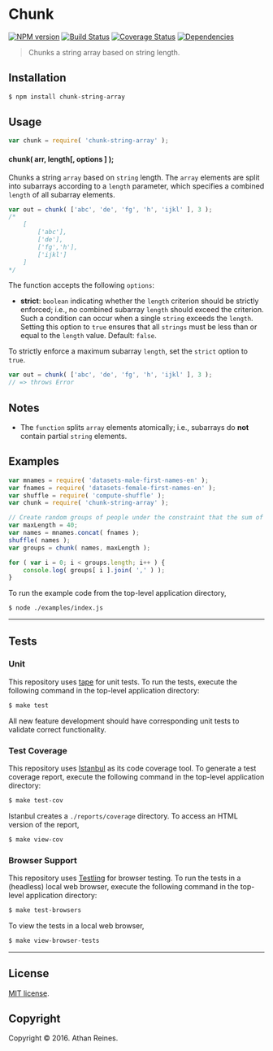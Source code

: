 Chunk
===
[![NPM version][npm-image]][npm-url] [![Build Status][build-image]][build-url] [![Coverage Status][coverage-image]][coverage-url] [![Dependencies][dependencies-image]][dependencies-url]

> Chunks a string array based on string length.


## Installation

``` bash
$ npm install chunk-string-array
```


## Usage

``` javascript
var chunk = require( 'chunk-string-array' );
```

#### chunk( arr, length[, options ] );

Chunks a string `array` based on `string` length. The `array` elements are split into subarrays according to a `length` parameter, which specifies a combined `length` of all subarray elements.

``` javascript
var out = chunk( ['abc', 'de', 'fg', 'h', 'ijkl' ], 3 );
/*
	[
		['abc'],
		['de'],
		['fg','h'],
		['ijkl']
	]
*/
```

The function accepts the following `options`:
*	__strict__: `boolean` indicating whether the `length` criterion should be strictly enforced; i.e., no combined subarray `length` should exceed the criterion. Such a condition can occur when a single `string` exceeds the `length`. Setting this option to `true` ensures that all `strings` must be less than or equal to the `length` value. Default: `false`.

To strictly enforce a maximum subarray `length`, set the `strict` option to `true`.

``` javascript
var out = chunk( ['abc', 'de', 'fg', 'h', 'ijkl' ], 3 );
// => throws Error
```


## Notes

*	The `function` splits `array` elements atomically; i.e., subarrays do __not__ contain partial `string` elements.


## Examples

``` javascript
var mnames = require( 'datasets-male-first-names-en' );
var fnames = require( 'datasets-female-first-names-en' );
var shuffle = require( 'compute-shuffle' );
var chunk = require( 'chunk-string-array' );

// Create random groups of people under the constraint that the sum of all first names of people within a group cannot exceed 40 characters...
var maxLength = 40;
var names = mnames.concat( fnames );
shuffle( names );
var groups = chunk( names, maxLength );

for ( var i = 0; i < groups.length; i++ ) {
	console.log( groups[ i ].join( ',' ) );
}
```

To run the example code from the top-level application directory,

``` bash
$ node ./examples/index.js
```


---
## Tests

### Unit

This repository uses [tape][tape] for unit tests. To run the tests, execute the following command in the top-level application directory:

``` bash
$ make test
```

All new feature development should have corresponding unit tests to validate correct functionality.


### Test Coverage

This repository uses [Istanbul][istanbul] as its code coverage tool. To generate a test coverage report, execute the following command in the top-level application directory:

``` bash
$ make test-cov
```

Istanbul creates a `./reports/coverage` directory. To access an HTML version of the report,

``` bash
$ make view-cov
```


### Browser Support

This repository uses [Testling][testling] for browser testing. To run the tests in a (headless) local web browser, execute the following command in the top-level application directory:

``` bash
$ make test-browsers
```

To view the tests in a local web browser,

``` bash
$ make view-browser-tests
```

<!-- [![browser support][browsers-image]][browsers-url] -->


---
## License

[MIT license](http://opensource.org/licenses/MIT).


## Copyright

Copyright &copy; 2016. Athan Reines.


[npm-image]: http://img.shields.io/npm/v/chunk-string-array.svg
[npm-url]: https://npmjs.org/package/chunk-string-array

[build-image]: http://img.shields.io/travis/kgryte/node-chunk-string-array/master.svg
[build-url]: https://travis-ci.org/kgryte/node-chunk-string-array

[coverage-image]: https://img.shields.io/codecov/c/github/kgryte/node-chunk-string-array/master.svg
[coverage-url]: https://codecov.io/github/kgryte/node-chunk-string-array?branch=master

[dependencies-image]: http://img.shields.io/david/kgryte/node-chunk-string-array.svg
[dependencies-url]: https://david-dm.org/kgryte/node-chunk-string-array

[dev-dependencies-image]: http://img.shields.io/david/dev/kgryte/node-chunk-string-array.svg
[dev-dependencies-url]: https://david-dm.org/dev/kgryte/node-chunk-string-array

[github-issues-image]: http://img.shields.io/github/issues/kgryte/node-chunk-string-array.svg
[github-issues-url]: https://github.com/kgryte/node-chunk-string-array/issues

[tape]: https://github.com/substack/tape
[istanbul]: https://github.com/gotwarlost/istanbul
[testling]: https://ci.testling.com
